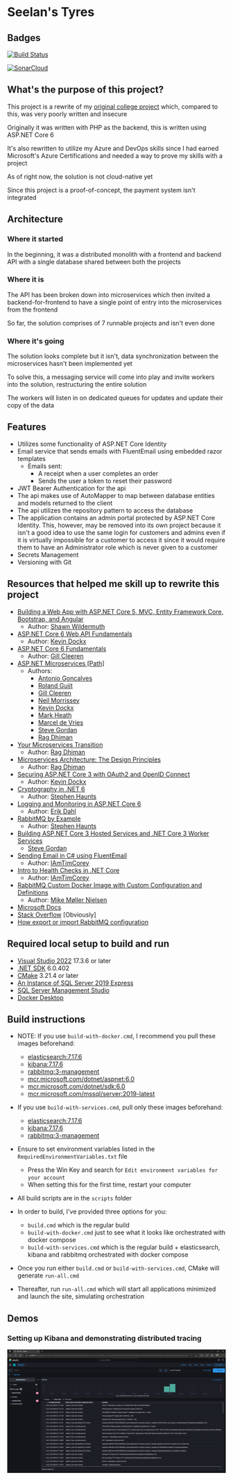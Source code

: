 # Seelan's Tyres

## Badges

[![Build Status](https://dev.azure.com/Shaylen/Personal/_apis/build/status/ShaylenReddy42.Seelans-Tyres?branchName=master)](https://dev.azure.com/Shaylen/Personal/_build/latest?definitionId=5&branchName=master)

[![SonarCloud](https://sonarcloud.io/images/project_badges/sonarcloud-black.svg)](https://sonarcloud.io/summary/new_code?id=ShaylenReddy42_Seelans-Tyres)

## What's the purpose of this project?

This project is a rewrite of my [original college project](https://bitbucket.org/Shaylen/seelans-tyres/src/master/) which, compared to this, was very poorly written and insecure

Originally it was written with PHP as the backend, this is written using ASP.NET Core 6

It's also rewritten to utilize my Azure and DevOps skills since I had earned Microsoft's Azure Certifications and needed a way to prove my skills with a project

As of right now, the solution is not cloud-native yet

Since this project is a proof-of-concept, the payment system isn't integrated

## Architecture

### Where it started

In the beginning, it was a distributed monolith with a frontend and backend API with a single database shared between both the projects

### Where it is

The API has been broken down into microservices which then invited a backend-for-frontend to have a single point of entry into the microservices from the frontend

So far, the solution comprises of 7 runnable projects and isn't even done

### Where it's going

The solution looks complete but it isn't, data synchronization between the microservices hasn't been implemented yet

To solve this, a messaging service will come into play and invite workers into the solution, restructuring the entire solution

The workers will listen in on dedicated queues for updates and update their copy of the data

## Features

* Utilizes some functionality of ASP.NET Core Identity
* Email service that sends emails with FluentEmail using embedded razor templates
  * Emails sent:
    * A receipt when a user completes an order
    * Sends the user a token to reset their password
* JWT Bearer Authentication for the api
* The api makes use of AutoMapper to map between database entities and models returned to the client
* The api utilizes the repository pattern to access the database
* The application contains an admin portal protected by ASP.NET Core Identity. This, however, may be removed into its own project because it isn't a good idea to use the same login for customers and admins even if it is virtually impossible for a customer to access it since it would require them to have an Administrator role which is never given to a customer
* Secrets Management
* Versioning with Git

## Resources that helped me skill up to rewrite this project

* [Building a Web App with ASP.NET Core 5, MVC, Entity Framework Core, Bootstrap, and Angular](https://www.pluralsight.com/courses/aspnetcore-mvc-efcore-bootstrap-angular-web)
  * Author: [Shawn Wildermuth](https://app.pluralsight.com/profile/author/shawn-wildermuth)
* [ASP.NET Core 6 Web API Fundamentals](https://www.pluralsight.com/courses/asp-dot-net-core-6-web-api-fundamentals)
  * Author: [Kevin Dockx](https://app.pluralsight.com/profile/author/kevin-dockx)
* [ASP.NET Core 6 Fundamentals](https://www.pluralsight.com/courses/asp-dot-net-core-6-fundamentals)
  * Author: [Gill Cleeren](https://app.pluralsight.com/profile/author/gill-cleeren)
* [ASP.NET Microservices [Path]](https://www.pluralsight.com/paths/net-microservices)
  * Authors:
    * [Antonio Goncalves](https://www.pluralsight.com/authors/antonio-goncalves)
    * [Roland Guijt](https://www.pluralsight.com/authors/roland-guijt)
    * [Gill Cleeren](https://www.pluralsight.com/authors/gill-cleeren)
    * [Neil Morrissey](https://www.pluralsight.com/authors/neil-morrissey)
    * [Kevin Dockx](https://www.pluralsight.com/authors/kevin-dockx)
    * [Mark Heath](https://www.pluralsight.com/authors/mark-heath)
    * [Marcel de Vries](https://www.pluralsight.com/authors/marcel-devries)
    * [Steve Gordan](https://www.pluralsight.com/authors/steve-gordon)
    * [Rag Dhiman](https://www.pluralsight.com/authors/rag-dhiman)
* [Your Microservices Transition](https://app.pluralsight.com/courses/your-microservices-transition)
  * Author: [Rag Dhiman](https://www.pluralsight.com/authors/rag-dhiman)
* [Microservices Architecture: The Design Principles](https://app.pluralsight.com/courses/microservices-design-principles)
  * Author: [Rag Dhiman](https://www.pluralsight.com/authors/rag-dhiman)
* [Securing ASP.NET Core 3 with OAuth2 and OpenID Connect](https://www.pluralsight.com/courses/securing-aspnet-core-3-oauth2-openid-connect)
  * Author: [Kevin Dockx](https://app.pluralsight.com/profile/author/kevin-dockx)
* [Cryptography in .NET 6](https://www.pluralsight.com/courses/dot-net-6-cryptography)
  * Author: [Stephen Haunts](https://app.pluralsight.com/profile/author/stephen-haunts)
* [Logging and Monitoring in ASP.NET Core 6](https://www.pluralsight.com/courses/logging-monitoring-aspdotnet-core-6)
  * Author: [Erik Dahl](https://app.pluralsight.com/profile/author/erik-dahl)
* [RabbitMQ by Example](https://www.pluralsight.com/courses/rabbitmq-by-example)
  * Author: [Stephen Haunts](https://app.pluralsight.com/profile/author/stephen-haunts)
* [Building ASP.NET Core 3 Hosted Services and .NET Core 3 Worker Services](https://www.pluralsight.com/courses/building-aspnet-core-hosted-services-net-core-worker-services)
  * [Steve Gordan](https://www.pluralsight.com/authors/steve-gordon)
* [Sending Email in C# using FluentEmail](https://www.youtube.com/watch?v=qSeO9886nRM)
  * Author: [IAmTimCorey](https://www.youtube.com/user/IAmTimCorey)
* [Intro to Health Checks in .NET Core](https://www.youtube.com/watch?v=Kbfto6Y2xdw)
  * Author: [IAmTimCorey](https://www.youtube.com/user/IAmTimCorey)
* [RabbitMQ Custom Docker Image with Custom Configuration and Definitions](https://www.youtube.com/watch?v=I8QHPfMhqAU)
  * Author: [Mike Møller Nielsen](https://www.youtube.com/c/MikeM%C3%B8llerNielsen)
* [Microsoft Docs](https://docs.microsoft.com/en-us/)
* [Stack Overflow](https://stackoverflow.com/) [Obviously]
* [How export or import RabbitMQ configuration](https://sleeplessbeastie.eu/2020/03/18/how-export-or-import-rabbitmq-configuration/)

## Required local setup to build and run

* [Visual Studio 2022](https://visualstudio.microsoft.com/downloads/) 17.3.6 or later
* [.NET SDK](https://dotnet.microsoft.com/en-us/download/dotnet/6.0) 6.0.402
* [CMake](https://cmake.org/download/) 3.21.4 or later
* [An Instance of SQL Server 2019 Express](https://www.microsoft.com/en-us/sql-server/sql-server-downloads)
* [SQL Server Management Studio](https://docs.microsoft.com/en-us/sql/ssms/download-sql-server-management-studio-ssms?view=sql-server-ver16)
* [Docker Desktop](https://www.docker.com/products/docker-desktop/)

## Build instructions

* NOTE: If you use `build-with-docker.cmd`, I recommend you pull these images beforehand:
  * [elasticsearch:7.17.6](https://hub.docker.com/_/elasticsearch/)
  * [kibana:7.17.6](https://hub.docker.com/_/kibana/)
  * [rabbitmq:3-management](https://hub.docker.com/_/rabbitmq/)
  * [mcr.microsoft.com/dotnet/aspnet:6.0](https://mcr.microsoft.com/en-us/product/dotnet/aspnet/about)
  * [mcr.microsoft.com/dotnet/sdk:6.0](https://mcr.microsoft.com/en-us/product/dotnet/sdk/about)
  * [mcr.microsoft.com/mssql/server:2019-latest](https://hub.docker.com/_/microsoft-mssql-server)
* If you use `build-with-services.cmd`, pull only these images beforehand:
  * [elasticsearch:7.17.6](https://hub.docker.com/_/elasticsearch/)
  * [kibana:7.17.6](https://hub.docker.com/_/kibana/)
  * [rabbitmq:3-management](https://hub.docker.com/_/rabbitmq/)

* Ensure to set environment variables listed in the `RequiredEnvironmentVariables.txt` file
  * Press the Win Key and search for `Edit environment variables for your account`
  * When setting this for the first time, restart your computer
* All build scripts are in the `scripts` folder
* In order to build, I've provided three options for you:
  * `build.cmd` which is the regular build
  * `build-with-docker.cmd` just to see what it looks like orchestrated with docker compose
  * `build-with-services.cmd` which is the regular build + elasticsearch, kibana and rabbitmq orchestrated with docker compose

* Once you run either `build.cmd` or `build-with-services.cmd`, CMake will generate `run-all.cmd`
* Thereafter, run `run-all.cmd` which will start all applications minimized and launch the site, simulating orchestration

## Demos

### Setting up Kibana and demonstrating distributed tracing

[![Kibana Thumbnail](docs/demos/kibana-thumbnail.png)](https://drive.google.com/file/d/1aVM_LosrVu2S6ZnN9Vc6IdDNI87_28la/view "Setting Up Kibana and Demonstrating Distributed Tracing")